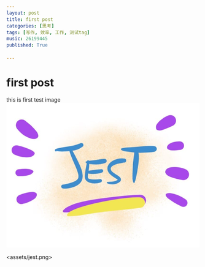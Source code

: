 ```yaml
---
layout: post
title: first post
categories: [思考]
tags: [写作, 效率, 工作, 测试tag]
music: 26199445
published: True

---
```


# first post
this is first
test image 
![asset/jest.png](assets/jest.png)
 
<assets/jest.png>
